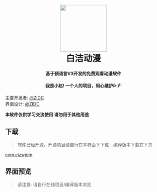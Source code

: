 <h1 align="center">
  <br>
    <img src="https://cjzwj.gitee.io/zidctg/%E5%BA%94%E7%94%A8%E6%89%98%E7%AE%A1%E8%A3%A4/%E5%B0%8F%E8%B5%B5/png/icondm.png" width="150"/>
  <br>
白洁动漫
  <br>
</h1>
<h4 align="center">基于预语言V3开发的免费观看动漫软件</h4>
<h4 align="center">我是小赵! 一个人的项目，用心维护ᐕ)⁾⁾</h4>
<p align="center">
</p>

主要开发者: [@ZIDC](https://github.com/ZIDC)
<br>
界面设计: [@ZIDC](https://github.com/ZIDC)

**本软件仅供学习交流使用  请勿用于其他用途**

## 下载

> 软件已经开源，开源项目请自行在本界面下下载 - 编译版本下载在下方

[com.cjzwjdm](https://.cjzwjys.top)

## 界面预览

> 请注意: 请自行在线项目/编译版本浏览
> 
